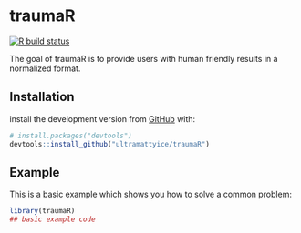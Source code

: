 
# traumaR


<!-- badges: start -->
[![R build status](https://github.com/ultramattyice/ptos/workflows/R-CMD-check/badge.svg)](https://github.com/ultramattyice/traumaR/actions)
<!-- badges: end -->

The goal of traumaR is to provide users with human friendly results in a normalized format.

## Installation

install the development version from [GitHub](https://github.com/)
with:

``` r
# install.packages("devtools")
devtools::install_github("ultramattyice/traumaR")
```

## Example

This is a basic example which shows you how to solve a common problem:

``` r
library(traumaR)
## basic example code
```

